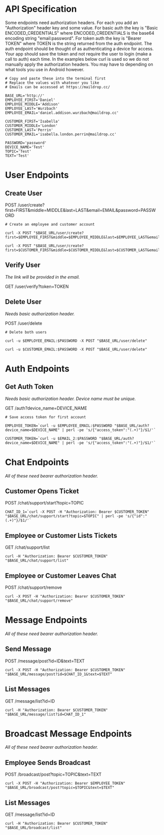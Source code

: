 # API Specification

Some endpoints need authorization headers. For each you add an "Authorization" header key and some value. For basic auth the key is "Basic ENCODED_CREDENTIALS" where ENCODED_CREDENTIALS is the base64 encoding string "email:password". For token auth the key is "Bearer TOKEN" where TOKEN is the string returned from the auth endpoint. The auth endpoint should be thought of as authenticating a device for access. Your app should save the token and not require the user to login (make a call to auth) each time. In the examples below curl is used so we do not manually apply the authorization headers. You may have to depending on what tools you use in Android however.

```
# Copy and paste these into the terminal first
# Replace the values with whatever you like
# Emails can be accessed at https://maildrop.cc/

BASE_URL='http://'
EMPLOYEE_FIRST='Daniel'
EMPLOYEE_MIDDLE='Addison'
EMPLOYEE_LAST='Wurzbach'
EMPLOYEE_EMAIL='daniel.addison.wurzbach@maildrop.cc'

CUSTOMER_FIRST='Isabella'
CUSTOMER_MIDDLE='London'
CUSTOMER_LAST='Perrin'
CUSTOMER_EMAIL='isabella.london.perrin@maildrop.cc'

PASSWORD='password'
DEVICE_NAME='Test'
TOPIC='Test'
TEXT='Test'
```

# User Endpoints

## Create User

POST /user/create?first=FIRST&middle=MIDDLE&last=LAST&email=EMAIL&password=PASSWORD

```
# Create an employee and customer account

curl -X POST "$BASE_URL/user/create?first=$EMPLOYEE_FIRST&middle=$EMPLOYEE_MIDDLE&last=$EMPLOYEE_LAST&email=EMPLOYEE_EMAIL&password=PASSWORD"

curl -X POST "$BASE_URL/user/create?first=$CUSTOMER_FIRST&middle=$CUSTOMER_MIDDLE&last=$CUSTOMER_LAST&email=CUSTOMER_EMAIL&password=PASSWORD"
```

## Verify User
*The link will be provided in the email.*

GET /user/verify?token=TOKEN

## Delete User
*Needs basic authorization header.*

POST /user/delete

```
# Delete both users

curl -u $EMPLOYEE_EMAIL:$PASSWORD -X POST "$BASE_URL/user/delete"

curl -u $CUSTOMER_EMAIL:$PASSWORD -X POST "$BASE_URL/user/delete"
```

# Auth Endpoints

## Get Auth Token
*Needs basic authorization header.*
*Device name must be unique.*

GET /auth?device_name=DEVICE_NAME

```
# Save access token for first account

EMPLOYEE_TOKEN=`curl -u $EMPLOYEE_EMAIL:$PASSWORD "$BASE_URL/auth?device_name=$DEVICE_NAME" | perl -pe 's/{"access_token":"(.+)"}/$1/'`

CUSTOMER_TOKEN=`curl -u $EMAIL_2:$PASSWORD "$BASE_URL/auth?device_name=$DEVICE_NAME" | perl -pe 's/{"access_token":"(.+)"}/$1/'`
```

# Chat Endpoints
*All of these need bearer authorization header.*

## Customer Opens Ticket
POST /chat/support/start?topic=TOPIC

```
CHAT_ID_1=`curl -X POST -H "Authorization: Bearer $CUSTOMER_TOKEN" "$BASE_URL/chat/support/start?topic=$TOPIC" | perl -pe 's/{"id":"(.+)"}/$1/'`
```

## Employee or Customer Lists Tickets
GET /chat/support/list

```
curl -H "Authorization: Bearer $CUSTOMER_TOKEN" "$BASE_URL/chat/support/list"
```

## Employee or Customer Leaves Chat
POST /chat/support/remove

```
curl -X POST -H "Authorization: Bearer $CUSTOMER_TOKEN" "$BASE_URL/chat/support/remove"
```

# Message Endpoints
*All of these need bearer authorization header.*

## Send Message
POST /message/post?id=ID&text=TEXT

```
curl -X POST -H "Authorization: Bearer $CUSTOMER_TOKEN" "$BASE_URL/message/post?id=$CHAT_ID_1&text=$TEXT"
```

## List Messages
GET /message/list?id=ID

```
curl -H "Authorization: Bearer $CUSTOMER_TOKEN" "$BASE_URL/message/list?id=CHAT_ID_1"
```

# Broadcast Message Endpoints
*All of these need bearer authorization header.*

## Employee Sends Broadcast
POST /broadcast/post?topic=TOPIC&text=TEXT

```
curl -X POST -H "Authorization: Bearer $EMPLOYEE_TOKEN" "$BASE_URL/broadcast/post?topic=$TOPIC&text=$TEXT"
```

## List Messages
GET /message/list?id=ID

```
curl -H "Authorization: Bearer $CUSTOMER_TOKEN" "$BASE_URL/broadcast/list"
```
